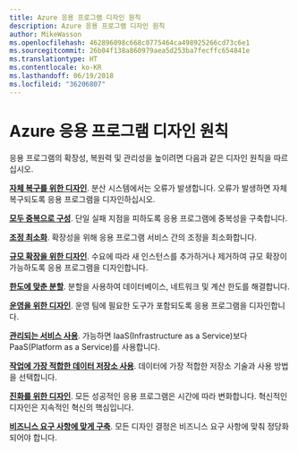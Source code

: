 ```yaml
---
title: Azure 응용 프로그램 디자인 원칙
description: Azure 응용 프로그램 디자인 원칙
author: MikeWasson
ms.openlocfilehash: 462896098c668c0775464ca498925266cd73c6e1
ms.sourcegitcommit: 26b04f138a860979aea5d253ba7fecffc654841e
ms.translationtype: HT
ms.contentlocale: ko-KR
ms.lasthandoff: 06/19/2018
ms.locfileid: "36206807"
---
```

# <a name="design-principles-for-azure-applications"></a>Azure 응용 프로그램 디자인 원칙

응용 프로그램의 확장성, 복원력 및 관리성을 높이려면 다음과 같은 디자인 원칙을 따르십시오. 

**[자체 복구를 위한 디자인](self-healing.md)**. 분산 시스템에서는 오류가 발생합니다. 오류가 발생하면 자체 복구되도록 응용 프로그램을 디자인하십시오.

**[모두 중복으로 구성](redundancy.md)**. 단일 실패 지점을 피하도록 응용 프로그램에 중복성을 구축합니다.
 
**[조정 최소화](minimize-coordination.md)**. 확장성을 위해 응용 프로그램 서비스 간의 조정을 최소화합니다.
 
**[규모 확장을 위한 디자인](scale-out.md)**. 수요에 따라 새 인스턴스를 추가하거나 제거하여 규모 확장이 가능하도록 응용 프로그램을 디자인합니다.

**[한도에 맞춘 분할](partition.md)**. 분할을 사용하여 데이터베이스, 네트워크 및 계산 한도를 해결합니다.

**[운영을 위한 디자인](design-for-operations.md)**. 운영 팀에 필요한 도구가 포함되도록 응용 프로그램을 디자인합니다.

**[관리되는 서비스 사용](managed-services.md)**. 가능하면 IaaS(Infrastructure as a Service)보다 PaaS(Platform as a Service)를 사용합니다.

**[작업에 가장 적합한 데이터 저장소 사용](use-the-best-data-store.md)**. 데이터에 가장 적합한 저장소 기술과 사용 방법을 선택합니다. 
 
**[진화를 위한 디자인](design-for-evolution.md)**. 모든 성공적인 응용 프로그램은 시간에 따라 변화합니다. 혁신적인 디자인은 지속적인 혁신의 핵심입니다.

**[비즈니스 요구 사항에 맞게 구축](build-for-business.md)**. 모든 디자인 결정은 비즈니스 요구 사항에 맞춰 정당화되어야 합니다.

